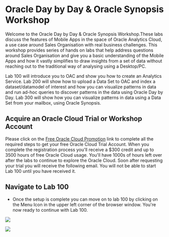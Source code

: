 # Oracle Day by Day & Oracle Synopsis Workshop

Welcome to the Oracle Day by Day & Oracle Synopsis Workshop.These labs discuss the features of Mobile Apps in the space of Oracle Analytics Cloud, a use case around Sales Organisation with real business challenges. This workshop provides series of hands on labs that help address questions around Sales Organisation and give you a basic understanding of the Mobile Apps and how it vastly simplifies to draw insights from a set of data without reaching out to the traditional way of analysing using a Desktop/PC.

Lab 100 will introduce you to OAC and show you how to create an Analytics Service. Lab 200 will show how to upload a Data Set to OAC and index a dataset/datamodel of interest and how you can visualize patterns in data and run ad-hoc queries to discover patterns in the data using Oracle Day by Day.
Lab 300 will show how you can visualize patterns in data using a Data Set from your mailbox, using Oracle Synopsis.

## Acquire an Oracle Cloud Trial or Workshop Account

Please click on the [Free Oracle Cloud Promotion](https://myservices.us.oraclecloud.com/mycloud/signup?language=en&sourceType=:ex:tb:::RC_NAMK180723P00029:RedshiftADWC_HOL&SC=:ex:tb:::RC_NAMK180723P00029:RedshiftADWC_HOL&pcode=NAMK180723P00029) link to complete all the required steps to get your free Oracle Cloud Trial Account. When you complete the registration process you'll receive a $300 credit and up to 3500 hours of free Oracle Cloud usage. You'll have 1000s of hours left over after the labs to continue to explore the Oracle Cloud.  Soon after requesting your trial you will receive the following email. You will not be able to start Lab 100 until you have received it.

## Navigate to Lab 100

- Once the setup is complete you can move on to lab 100 by clicking on the Menu Icon in the upper left corner of the browser window. You're now ready to continue with Lab 100.

![](images/WorkshopMenu.png)

![](images/l100.png) 